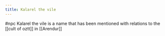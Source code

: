---title: Kalarel the vile---
#npc 
Kalarel the vile is a name that has been mentioned with relations to the [[cult of oztt]] in [[Arendur]]
